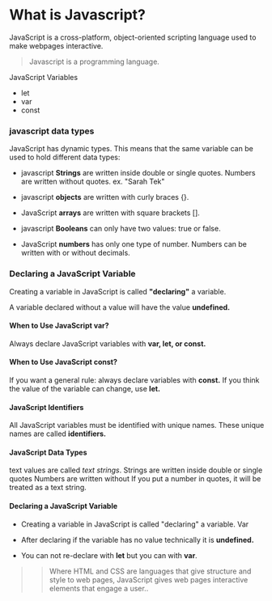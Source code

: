 # What is Javascript?

  JavaScript is a cross-platform, object-oriented scripting language used to make webpages interactive.

   > Javascript is a programming language.

 JavaScript Variables
  * let
  * var
  * const

 ### javascript data types
 
 JavaScript has dynamic types. This means that the same variable can be used to hold different data types:

   * javascript **Strings** are written inside double or single quotes. Numbers are written without quotes. ex. "Sarah Tek"

   * javascript **objects** are written with curly braces {}.

   * JavaScript **arrays** are written with square brackets [].

   * javascript **Booleans** can only have two values: true or false.

   * JavaScript **numbers** has only one type of number. Numbers can be written with or without decimals.


 ### Declaring a JavaScript Variable
 
 Creating a variable in JavaScript is called **"declaring"** a variable.

 A variable declared without a value will have the value **undefined.**

#### When to Use JavaScript var?
Always declare JavaScript variables with **var, let, or const.**

 #### When to Use JavaScript const?
If you want a general rule: always declare variables with **const.**
If you think the value of the variable can change, use **let.**

 #### JavaScript Identifiers
All JavaScript variables must be identified with unique names.
These unique names are called **identifiers.**

 #### JavaScript Data Types

text values are called *text strings*.
Strings are written inside double or single quotes
Numbers are written without
If you put a number in quotes, it will be treated as a text string.

 #### Declaring a JavaScript Variable
 + Creating a variable in JavaScript is called "declaring" a variable.
 Var 

+ After declaring if the variable has no value technically it is **undefined.**

+ You can not re-declare with **let** but you can with **var**.


 >> Where HTML and CSS are languages that give structure and style to web pages, JavaScript gives web pages interactive elements that engage a user..